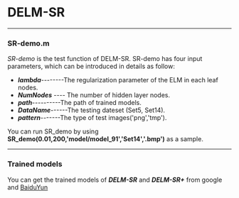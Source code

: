 # DELM-SR
***
### SR-demo.m

*SR-demo* is the test function of DELM-SR. SR-demo has four input parameters, which can be introduced in details as follow:

- ***lambda***--------The regularization parameter of the ELM in each leaf nodes.
- ***NumNodes*** ---- The number of hidden layer nodes.
- ***path***----------The path of trained models.
- ***DataName***------The testing dateset (Set5, Set14).
- ***pattern***-------The type of test images('png','tmp').

You can run SR_demo by using **SR_demo(0.01,200,'model/model_91','Set14','.bmp')** as a sample.
***
### Trained models

You can get the trained models of ***DELM-SR*** and ***DELM-SR+*** from google and [BaiduYun](https://pan.baidu.com/s/1O9-kfgBSLoSYDPz5nsv4LA)
